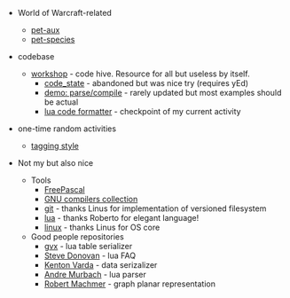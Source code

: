 * World of Warcraft-related
  * [pet-aux](https://github.com/martin-eden/pet_aux)
  * [pet-species](https://github.com/martin-eden/pet_species_to_csv)

* codebase
  * [workshop](https://github.com/martin-eden/workshop) - code hive. Resource for all but useless by itself.
    * [code_state](https://github.com/martin-eden/workshop_users-code_state) - abandoned but was nice try (requires yEd)
    * [demo: parse/compile](https://github.com/martin-eden/workshop_users-parse_compile) - rarely updated but most examples should be actual
    * [lua code formatter](https://github.com/martin-eden/lua_code_formatter) - checkpoint of my current activity

* one-time random activities
  * [tagging style](https://github.com/martin-eden/tagging_guideline)

* Not my but also nice
  * Tools
    * [FreePascal](https://github.com/graemeg/freepascal)
    * [GNU compilers collection](https://github.com/gcc-mirror/gcc)
    * [git](https://github.com/git/git) - thanks Linus for implementation of versioned filesystem
    * [lua](https://github.com/lua/lua) - thanks Roberto for elegant language!
    * [linux](https://github.com/torvalds/linux) - thanks Linus for OS core
  * Good people repositories
    * [gvx](https://github.com/gvx/Ser) - lua table serializer
    * [Steve Donovan](https://github.com/stevedonovan/luafaq) - lua FAQ
    * [Kenton Varda](https://github.com/sandstorm-io/capnproto) - data serizalizer
    * [Andre Murbach](https://github.com/andremm/lua-parser) - lua parser
    * [Robert Machmer](https://github.com/rm-code/Graphoon) - graph planar representation
